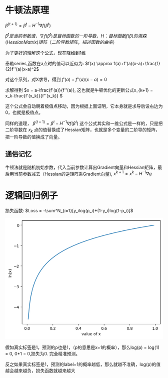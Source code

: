 # 牛顿法原理

$\beta^(t+1)=\beta^t-H^{-1}\nabla f(\beta^t)$

$\beta^t 是当前参数值，\nabla f(\beta^t)是目标函数的一阶导数，H：目标函数f(\beta)的海森(Hessian Matrix)矩阵（二阶导数矩阵，描述函数的曲率）$

为了更好的理解这个公式，现在降维到1维

泰勒series,函数在a点时的值可以近似为: $f(x) \approx f(a)+f'(a)(x-a)+\frac{1}{2}f''(a)(x-a)^2$

对这个系列，对X求导，得到 $f'(a)+f''(a)(x-a)=0$

求解得到 $x = a-\frac{f'(a)}{f''(a)}, 这也就是牛顿优化的更新公式x_{k+1} = x_k-\frac{f'(x_k)}{f''(x_k)} $

这个公式会自动朝着极值点移动，因为根据上面证明，它本身就是求导后设右边为0，也就是极值点。

同样的道理， $\beta^(t+1)=\beta^t-H^{-1}\nabla f(\beta^t)$ 这个公式其实和一维公式是一样的，只是把二阶导数在 $x_k$ 点的值替换成了Hessian矩阵，也就是多个变量的二阶导的矩阵，把一阶导数的值换成了向量。

## 通俗记忆

牛顿法就是随机初始参数，代入当前参数计算出Gradient向量和Hessian矩阵，最后用当前参数减去（Hessian的逆矩阵乘Gradient向量), $x^{k+1}=x^{k}-H^{-1}\nabla{g}$

# 逻辑回归例子

损失函数: $Loss = -\sum^N_{i=1}[y_ilog(p_i)+(1-y_i)log(1-p_i)]$

![d](https://github.com/Tony980624/Newton-Raphson-method/blob/main/output3.png)

假如真实标签是1，预测的p也是1，（p的意思是x=1的概率），那么log(p) = log(1) = 0, 0*1 = 0,损失为0. 完全精准预测。

反之如果真实标签是1，预测的label=1的概率越低，那么就越不准确，log(p)的值越会越来越负，损失函数就越来越大
